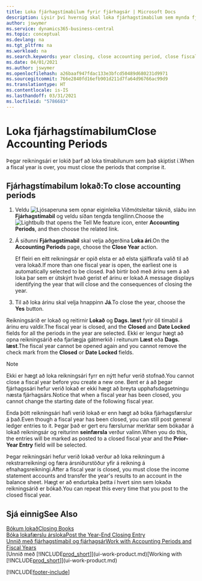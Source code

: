 ```yaml
---
title: Loka fjárhagstímabilum fyrir fjárhagsár | Microsoft Docs
description: Lýsir því hvernig skal loka fjárhagstímabilum sem mynda fjárhagsárið.
author: jswymer
ms.service: dynamics365-business-central
ms.topic: conceptual
ms.devlang: na
ms.tgt_pltfrm: na
ms.workload: na
ms.search.keywords: year closing, close accounting period, close fiscal year, bank account detailed trial balance
ms.date: 04/01/2021
ms.author: jswymer
ms.openlocfilehash: a26baaf947fdac133e3bfcd50489d680231d9971
ms.sourcegitcommit: 766e2840fd16efb901d211d7fa64d96766ac99d9
ms.translationtype: HT
ms.contentlocale: is-IS
ms.lasthandoff: 03/31/2021
ms.locfileid: "5786683"
---
```

# <a name="close-accounting-periods"></a><span data-ttu-id="48df7-103">Loka fjárhagstímabilum</span><span class="sxs-lookup"><span data-stu-id="48df7-103">Close Accounting Periods</span></span>
<span data-ttu-id="48df7-104">Þegar reikningsári er lokið þarf að loka tímabilunum sem það skiptist í.</span><span class="sxs-lookup"><span data-stu-id="48df7-104">When a fiscal year is over, you must close the periods that comprise it.</span></span>

## <a name="to-close-accounting-periods"></a><span data-ttu-id="48df7-105">Fjárhagstímabilum lokað:</span><span class="sxs-lookup"><span data-stu-id="48df7-105">To close accounting periods</span></span>
1. <span data-ttu-id="48df7-106">Veldu ![Ljósaperuna sem opnar eiginleika Viðmótsleitar](media/ui-search/search_small.png "Segðu mér hvað þú vilt gera") táknið, sláðu inn **Fjárhagstímabil** og veldu síðan tengda tengilinn.</span><span class="sxs-lookup"><span data-stu-id="48df7-106">Choose the ![Lightbulb that opens the Tell Me feature](media/ui-search/search_small.png "Tell me what you want to do") icon, enter **Accounting Periods**, and then choose the related link.</span></span>
2. <span data-ttu-id="48df7-107">Á síðunni **Fjárhagstímabil** skal velja aðgerðina **Loka ári**.</span><span class="sxs-lookup"><span data-stu-id="48df7-107">On the **Accounting Periods** page, choose the **Close Year** action.</span></span>

    <span data-ttu-id="48df7-108">Ef fleiri en eitt reikningsár er opið elsta er að elsta sjálfkrafa valið til að vera lokað.</span><span class="sxs-lookup"><span data-stu-id="48df7-108">If more than one fiscal year is open, the earliest one is automatically selected to be closed.</span></span> <span data-ttu-id="48df7-109">Það birtir boð með árinu sem á að loka þar sem er útskýrt hvað gerist ef árinu er lokað.</span><span class="sxs-lookup"><span data-stu-id="48df7-109">A message displays identifying the year that will close and the consequences of closing the year.</span></span>
3. <span data-ttu-id="48df7-110">Til að loka árinu skal velja hnappinn **Já**.</span><span class="sxs-lookup"><span data-stu-id="48df7-110">To close the year, choose the **Yes** button.</span></span>

<span data-ttu-id="48df7-111">Reikningsárið er lokað og reitirnir **Lokað** og **Dags. læst** fyrir öll tímabil á árinu eru valdir.</span><span class="sxs-lookup"><span data-stu-id="48df7-111">The fiscal year is closed, and the **Closed** and **Date Locked** fields for all the periods in the year are selected.</span></span> <span data-ttu-id="48df7-112">Ekki er lengur hægt að opna reikningsárið eða fjarlægja gátmerkið í reitunum **Læst** eða **Dags. læst**.</span><span class="sxs-lookup"><span data-stu-id="48df7-112">The fiscal year cannot be opened again and you cannot remove the check mark from the **Closed** or **Date Locked** fields.</span></span>

> [!NOTE]  
>   <span data-ttu-id="48df7-113">Ekki er hægt að loka reikningsári fyrr en nýtt hefur verið stofnað.</span><span class="sxs-lookup"><span data-stu-id="48df7-113">You cannot close a fiscal year before you create a new one.</span></span> <span data-ttu-id="48df7-114">Bent er á að þegar fjárhagssári hefur verið lokað er ekki hægt að breyta upphafsdagsetningu næsta fjárhagsárs.</span><span class="sxs-lookup"><span data-stu-id="48df7-114">Notice that when a fiscal year has been closed, you cannot change the starting date of the following fiscal year.</span></span>

<span data-ttu-id="48df7-115">Enda þótt reikningsári hafi verið lokað er enn hægt að bóka fjárhagsfærslur á það.</span><span class="sxs-lookup"><span data-stu-id="48df7-115">Even though a fiscal year has been closed, you can still post general ledger entries to it.</span></span> <span data-ttu-id="48df7-116">Þegar það er gert eru færslurnar merktar sem bókaðar á lokað reikningsár og reiturinn **seinfærsla** verður valinn.</span><span class="sxs-lookup"><span data-stu-id="48df7-116">When you do this, the entries will be marked as posted to a closed fiscal year and the **Prior-Year Entry** field will be selected.</span></span>

<span data-ttu-id="48df7-117">Þegar reikningsári hefur verið lokað verður að loka reikningum á rekstrarreikningi og færa ársniðurstöður yfir á reikning á efnahagsreikningi.</span><span class="sxs-lookup"><span data-stu-id="48df7-117">After a fiscal year is closed, you must close the income statement accounts and transfer the year's results to an account in the balance sheet.</span></span> <span data-ttu-id="48df7-118">Hægt er að endurtaka þetta í hvert sinn sem lokaða reikningsárið er bókað.</span><span class="sxs-lookup"><span data-stu-id="48df7-118">You can repeat this every time that you post to the closed fiscal year.</span></span>

## <a name="see-also"></a><span data-ttu-id="48df7-119">Sjá einnig</span><span class="sxs-lookup"><span data-stu-id="48df7-119">See Also</span></span>

[<span data-ttu-id="48df7-120">Bókum lokað</span><span class="sxs-lookup"><span data-stu-id="48df7-120">Closing Books</span></span>](year-close-books.md)  
[<span data-ttu-id="48df7-121">Bóka lokafærslu ársloka</span><span class="sxs-lookup"><span data-stu-id="48df7-121">Post the Year-End Closing Entry</span></span>](year-how-post-year-end-close-entry.md)  
[<span data-ttu-id="48df7-122">Unnið með fjárhagstímabil og fjárhagsár</span><span class="sxs-lookup"><span data-stu-id="48df7-122">Work with Accounting Periods and Fiscal Years</span></span>](finance-accounting-periods-and-fiscal-years.md)  
<span data-ttu-id="48df7-123">[Unnið með [!INCLUDE[prod_short](includes/prod_short.md)]](ui-work-product.md)</span><span class="sxs-lookup"><span data-stu-id="48df7-123">[Working with [!INCLUDE[prod_short](includes/prod_short.md)]](ui-work-product.md)</span></span>


[!INCLUDE[footer-include](includes/footer-banner.md)]